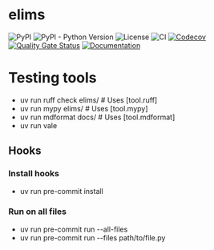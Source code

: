 # elims

![PyPI](https://img.shields.io/pypi/v/elims.svg)
![PyPI - Python Version](https://img.shields.io/pypi/pyversions/elims)
![License](https://img.shields.io/github/license/FabienMeyer/elims)
![CI](https://github.com/FabienMeyer/e-lims-d2xx/actions/workflows/ci.yml/badge.svg)
[![Codecov](https://codecov.io/gh/FabienMeyer/e-lims-d2xx/graph/badge.svg?token=xp3TKuNLKh)](https://codecov.io/gh/FabienMeyer/elims)
[![Quality Gate Status](https://sonarcloud.io/api/project_badges/measure?project=FabienMeyer_elims&metric=alert_status)](https://sonarcloud.io/summary/new_code?id=FabienMeyer_elims)
[![Documentation](https://img.shields.io/badge/GitHub-Pages-blue)](https://fabienmeyer.github.io/elims/)

# Testing tools

- uv run ruff check elims/ # Uses [tool.ruff]
- uv run mypy elims/ # Uses [tool.mypy]
- uv run mdformat docs/ # Uses [tool.mdformat]
- uv run vale

## Hooks

### Install hooks

- uv run pre-commit install

### Run on all files

- uv run pre-commit run --all-files
- uv run pre-commit run --files path/to/file.py
